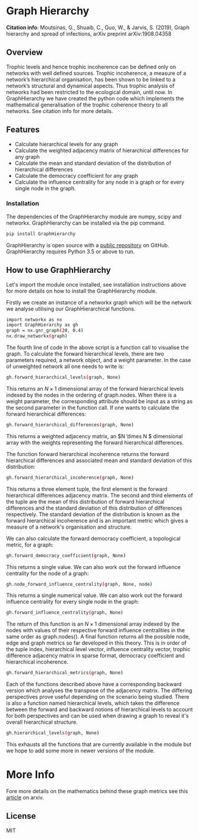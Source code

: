 # Graph Hierarchy

**Citation info**:  Moutsinas, G., Shuaib, C., Guo, W., & Jarvis, S. (2019), Graph hierarchy and spread of infections, arXiv preprint arXiv:1908.04358

## Overview
Trophic levels and hence trophic incoherence can be defined only on networks with well defined sources. Trophic incoherence, a measure of a network’s hierarchical organisation, has been shown to be linked to a network’s structural and dynamical aspects. Thus trophic analysis of networks had been restricted to the ecological domain, until now. In GraphHierarchy we have created the python code which implements the mathematical generalisation of the trophic coherence theory to all networks. See citation info for more details. 

## Features
  - Calculate hierarchical levels for any graph
  - Calculate the weighted adjacency matrix of hierarchical differences for any graph
  - Calculate the mean and standard deviation of the distribution of hierarchical differences 
  - Calculate the democracy coefficient for any graph
  - Calculate the influence centrality for any node in a graph or for every single node in the graph.


### Installation

The dependencies of the GraphHierarchy module are numpy, scipy and networkx. GraphHierarchy can be installed via the pip command.

```sh
pip install GraphHierarchy
```
GraphHierarchy is open source with a [public repository] on GitHub. GraphHierarchy requires Python 3.5 or above to run. 

## How to use GraphHierarchy

Let's import the module once installed, see installation instructions above for more details on how to install the GraphHierarchy module.

Firstly we create an instance of a networkx graph which will be the network we analyse utilising our GraphHierarchical functions.

```sh
import networkx as nx
import GraphHierarchy as gh
graph = nx.gnr_graph(20, 0.4)
nx.draw_networkx(graph)
```
The fourth line of code in the above script is a function call to visualise the graph. To calculate the forward hierarchical levels, there are two parameters required, a network object, and a weight parameter. In the case of unweighted network all one needs to write is:

```sh
gh.forward_hierarchical_levels(graph, None)
```
This returns an $N \times 1$ dimensional array of the forward hierarchical levels indexed by the nodes in the ordering of graph.nodes. When there is a weight parameter, the corresponding attribute should be input as a string as the second parameter in the function call. If one wants to calculate the forward hierarchical differences:

```sh
gh.forward_hierarchical_differences(graph, None)
```

This returns a weighted adjacency matrix, an $N \times N $ dimensional array with the weights representing the forward hierarchical differences. 

The function forward hierarchical incoherence returns the forward hierarchical differences and associated mean and standard deviation of this distribution:

```sh
gh.forward_hierarchical_incoherence(graph, None)
```

This returns a three element tuple, the first element is the forward hierarchical differences adjacency matrix. The second and third elements of the tuple are the mean of this distribution of forward hierarchical differences and the standard deviation of this distribution of differences respectively. The standard deviation of the distribution is known as the forward hierarchical incoherence and is an important metric which gives a measure of a network's organisation and structure. 

We can also calculate the forward democracy coefficient, a topological metric, for a graph:

```sh
gh.forward_democracy_coefficient(graph, None)
```

This returns a single value. We can also work out the forward influence centrality for the node of a graph:

```sh
gh.node_forward_influence_centrality(graph, None, node)
```
This returns a single numerical value. We can also work out the forward influence centrality for every single node in the graph:

```sh
gh.forward_influence_centrality(graph, None)
```

The return of this function is an $N \times 1$ dimensional array indexed by the nodes with values of their respective forward influence centralities in the same order as graph.nodes(). A final function returns all the possible node, edge and graph metrics so far developed in this theory. This is in order of the tuple index, hierarchical level vector, influence centrality vector, trophic difference adjacency matrix in sparse format, democracy coefficient and hierarchical incoherence.

```sh
gh.forward_hierarchical_metrics(graph, None)
```

Each of the functions described above have a corresponding backward version which analyses the transpose of the adjacency matrix. The differing perspectives prove useful depending on the scenario being studied.  There is also a function named hierarchical levels, which takes the difference between the forward and backward notions of hierarchical levels to account for both perspectives and can be used when drawing a graph to reveal it's overall hierarchical structure. 

```sh
gh.hierarchical_levels(graph, None)
```

This exhausts all the functions that are currently available in the module but we hope to add some more in newer versions of the module. 


# More Info
Fore more details on the mathematics behind these graph metrics see this [article] on arxiv. 

License
----

MIT

[article]: <https://arxiv.org/abs/1908.04358>
[public repository]: <https://github.com/shuaib7860/GraphHierarchy>
